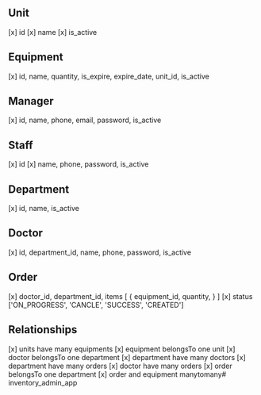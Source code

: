## Unit
[x] id
[x] name
[x] is_active
## Equipment
[x] id, name, quantity, is_expire, expire_date, unit_id, is_active
## Manager
[x] id, name, phone,  email, password, is_active
## Staff
[x] id
[x] name, phone, password, is_active
## Department
[x] id, name, is_active
## Doctor
[x] id, department_id, name, phone, password, is_active
## Order
[x] doctor_id, department_id, items [
    {
        equipment_id,
        quantity,
    }
]
[x] status ['ON_PROGRESS', 'CANCLE', 'SUCCESS', 'CREATED']

## Relationships
[x] units have many equipments
[x] equipment belongsTo one unit
[x] doctor belongsTo one department
[x] department have many doctors
[x] department have many orders
[x] doctor have many orders
[x] order belongsTo one department
[x] order and equipment manytomany# inventory_admin_app
